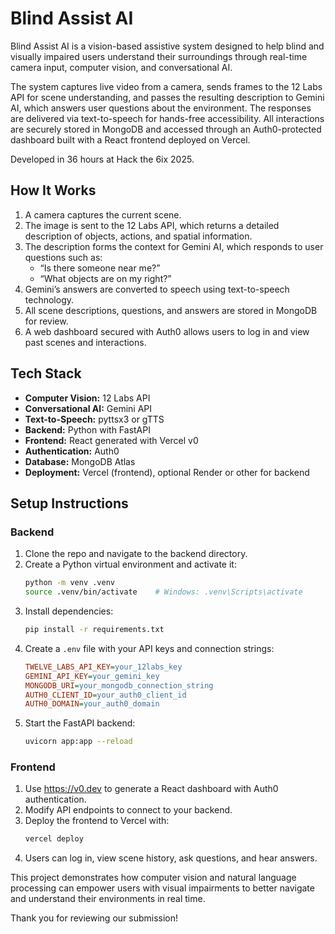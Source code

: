# Blind Assist AI

Blind Assist AI is a vision-based assistive system designed to help blind and visually impaired users understand their surroundings through real-time camera input, computer vision, and conversational AI.

The system captures live video from a camera, sends frames to the 12 Labs API for scene understanding, and passes the resulting description to Gemini AI, which answers user questions about the environment. The responses are delivered via text-to-speech for hands-free accessibility. All interactions are securely stored in MongoDB and accessed through an Auth0-protected dashboard built with a React frontend deployed on Vercel.

Developed in 36 hours at Hack the 6ix 2025.

## How It Works

1. A camera captures the current scene.
2. The image is sent to the 12 Labs API, which returns a detailed description of objects, actions, and spatial information.
3. The description forms the context for Gemini AI, which responds to user questions such as:
   - “Is there someone near me?”
   - “What objects are on my right?”
4. Gemini’s answers are converted to speech using text-to-speech technology.
5. All scene descriptions, questions, and answers are stored in MongoDB for review.
6. A web dashboard secured with Auth0 allows users to log in and view past scenes and interactions.

## Tech Stack

- **Computer Vision:** 12 Labs API
- **Conversational AI:** Gemini API
- **Text-to-Speech:** pyttsx3 or gTTS
- **Backend:** Python with FastAPI
- **Frontend:** React generated with Vercel v0
- **Authentication:** Auth0
- **Database:** MongoDB Atlas
- **Deployment:** Vercel (frontend), optional Render or other for backend

## Setup Instructions

### Backend

1. Clone the repo and navigate to the backend directory.
2. Create a Python virtual environment and activate it:
    ```bash
    python -m venv .venv  
    source .venv/bin/activate    # Windows: .venv\Scripts\activate  
    ```
3. Install dependencies:
    ```bash
    pip install -r requirements.txt  
    ```
4. Create a `.env` file with your API keys and connection strings:
    ```ini
    TWELVE_LABS_API_KEY=your_12labs_key  
    GEMINI_API_KEY=your_gemini_key  
    MONGODB_URI=your_mongodb_connection_string  
    AUTH0_CLIENT_ID=your_auth0_client_id  
    AUTH0_DOMAIN=your_auth0_domain  
    ```
5. Start the FastAPI backend:
    ```bash
    uvicorn app:app --reload  
    ```

### Frontend

1. Use https://v0.dev to generate a React dashboard with Auth0 authentication.
2. Modify API endpoints to connect to your backend.
3. Deploy the frontend to Vercel with:
    ```bash
    vercel deploy  
    ```
4. Users can log in, view scene history, ask questions, and hear answers.

This project demonstrates how computer vision and natural language processing can empower users with visual impairments to better navigate and understand their environments in real time.

Thank you for reviewing our submission!
